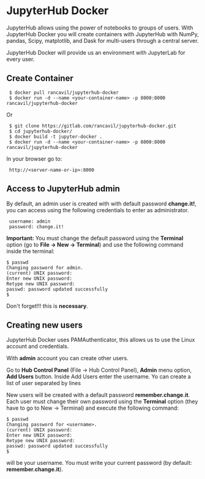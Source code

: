 # JupyterHub Docker

JupyterHub allows using the power of notebooks to groups of users. With JupyterHub Docker you will create containers with JupyterHub with NumPy, pandas, Scipy, matplotlib, and Dask for multi-users through a central server.

JupyterHub Docker will provide us an environment with JupyterLab for every user.

## Create Container

     $ docker pull rancavil/jupyterhub-docker
     $ docker run -d --name <your-container-name> -p 8000:8000 rancavil/jupyterhub-docker

Or

     $ git clone https://gitlab.com/rancavil/jupyterhub-docker.git
     $ cd jupyterhub-docker/
     $ docker build -t jupyter-docker .
     $ docker run -d --name <your-container-name> -p 8000:8000 rancavil/jupyterhub-docker

In your browser go to:

     http://<server-name-or-ip>:8000

## Access to JupyterHub admin

By default, an admin user is created with with default password **change.it!**, you can access using the following credentials to enter as administrator.

     username: admin
     password: change.it!

**Important:** You must change the default password using the **Terminal** option (go to **File -> New -> Terminal**) and use the following command inside the terminal:

    $ passwd
    Changing password for admin.
    (current) UNIX password:
    Enter new UNIX password:
    Retype new UNIX password:
    passwd: password updated successfully
    $

Don't forget!!! this is **necessary**.

## Creating new users

JupyterHub Docker uses PAMAuthenticator, this allows us to use the Linux account and credentials.

With **admin** account you can create other users.

Go to **Hub Control Panel** (File -> Hub Control Panel), **Admin** menu option, **Add Users** button. Inside Add Users enter the username. Yo can create a list of user separated by lines

New users will be created with a default password **remember.change.it**. Each user must change their own password using the **Terminal** option (they have to go to New -> Terminal) and execute the following command:

    $ passwd
    Changing password for <username>.
    (current) UNIX password:
    Enter new UNIX password:
    Retype new UNIX password:
    passwd: password updated successfully
    $

**<username>** will be your username. You must write your current password (by default: **remember.change.it**).

